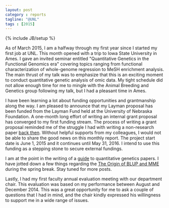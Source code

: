 ```yaml
---
layout: post
category : reports
tagline: "@UNL"
tags : [2015]
---
```

{% include JB/setup %}

As of March 2015, I am a halfway through my first year since I started my first job at UNL.
This month opened with a trip to Iowa State University in Ames.
I gave an invited seminar entitled "Quantitative Genetics in the Functional Genomics era" covering topics ranging from functional characterization of whole-genome regression to MeSH enrichment analysis.
The main thrust of my talk was to emphasize that this is an exciting moment to conduct quantitative genetic analysis of omic data. My tight schedule did not allow enough time for me to mingle with the Animal Breeding and Genetics group following my talk, but I had a pleasant time in Ames. 

I have been learning a lot about funding opportunities and grantmanship along the way.
I am pleased to announce that my Layman proposal has been funded from the Layman Fund held at the University of Nebraska Foundation.
A one-month long effort of writing an internal grant proposal has converged to my first funding stream. 
The process of writing a grant proposal reminded me of the struggle I had with writing a non-research paper [back then](http://morotalab.org/monthlyReports/reports/2014/11/30/November-2014-Monthly-Report/). 
Without helpful supports from my colleagues, I would not be able to share the good news on this monthly report. The project start date is June 1, 2015 and it continues until May 31, 2016.
I intend to use this funding as a stepping stone to secure external fundings.

I am at the point in the writing of a [guide](http://morotalab.org/literature/) to quantitative genetics papers. I have jotted down a few things regarding the [The Origin of BLUP and MME](http://morotalab.org/literature/2015/03/07/The-Origin-of-BLUP-and-MME/) during the spring break. Stay tuned for more posts. 

Lastly, I had my first faculty annual evaluation meeting with our department chair. This evaluation was based on my performance between August and December 2014.
This was a great opportunity for me to ask a couple of questions that I had in mind, and the chair kindly expressed his willingness to support me in a wide range of issues.

